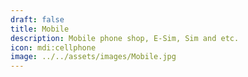 ```yaml
---
draft: false
title: Mobile
description: Mobile phone shop, E-Sim, Sim and etc.
icon: mdi:cellphone
image: ../../assets/images/Mobile.jpg
---
```

